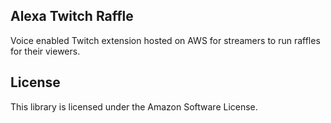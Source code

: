 ## Alexa Twitch Raffle

Voice enabled Twitch extension hosted on AWS for streamers to run raffles for their viewers.

## License

This library is licensed under the Amazon Software License.

